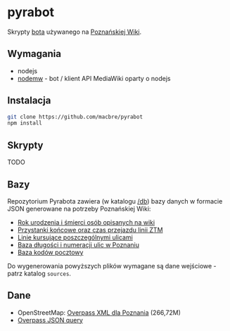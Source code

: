 pyrabot
=======

Skrypty [bota](http://poznan.wikia.com/wiki/Użytkownik:Pyrabot) używanego na [Poznańskiej Wiki](http://poznan.wikia.com).

## Wymagania

* nodejs
* [nodemw](https://github.com/macbre/nodemw) - bot / klient API MediaWiki oparty o nodejs

## Instalacja

```bash
git clone https://github.com/macbre/pyrabot
npm install
```

## Skrypty

TODO

## Bazy

Repozytorium Pyrabota zawiera (w katalogu [/db](https://github.com/macbre/pyrabot/tree/master/db)) bazy danych w formacie JSON generowane na potrzeby Poznańskiej Wiki:

* [Rok urodzenia i śmierci osób opisanych na wiki](https://raw.github.com/macbre/pyrabot/master/db/osoby.json)
* [Przystanki końcowe oraz czas przejazdu linii ZTM](https://raw.github.com/macbre/pyrabot/master/db/ztm-linie.json)
* [Linie kursujące poszczególnymi ulicami](https://raw.github.com/macbre/pyrabot/master/db/ztm-ulice.json)
* [Baza długości i numeracji ulic w Poznaniu](https://raw.github.com/macbre/pyrabot/master/db/ulice.json)
* [Baza kodów pocztowy](https://raw.github.com/macbre/pyrabot/master/db/ulice_kody_pocztowe.json)

Do wygenerowania powyższych plików wymagane są dane wejściowe - patrz katalog ``sources``.

## Dane

* OpenStreetMap: [Overpass XML dla Poznania](http://overpass-api.de/api/map?bbox=16.4452,52.2181,17.3584,52.5818) (266,72M)
* [Overpass JSON query](http://overpass.osm.rambler.ru/cgi/interpreter?data=%5Bout:json%5D;node[%22name%22=%22Pozna%C5%84%22];%20out%20body;)
